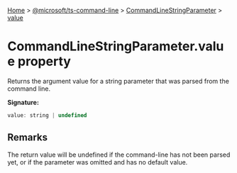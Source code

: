 [Home](./index) &gt; [@microsoft/ts-command-line](./ts-command-line.md) &gt; [CommandLineStringParameter](./ts-command-line.commandlinestringparameter.md) &gt; [value](./ts-command-line.commandlinestringparameter.value.md)

# CommandLineStringParameter.value property

Returns the argument value for a string parameter that was parsed from the command line.

**Signature:**
```javascript
value: string | undefined
```

## Remarks

The return value will be undefined if the command-line has not been parsed yet, or if the parameter was omitted and has no default value.
